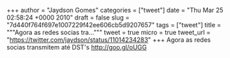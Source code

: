 
+++
author = "Jaydson Gomes"
categories = ["tweet"]
date = "Thu Mar 25 02:58:24 +0000 2010"
draft = false
slug = "7d440f764f697e1007229f42ee606cb5d9207657"
tags = ["tweet"]
title = """Agora as redes socias tra..."""
tweet = true
micro = true
tweet_url = "https://twitter.com/jaydson/status/11014234283"
+++
Agora as redes socias transmitem até DST's http://goo.gl/oUGG
